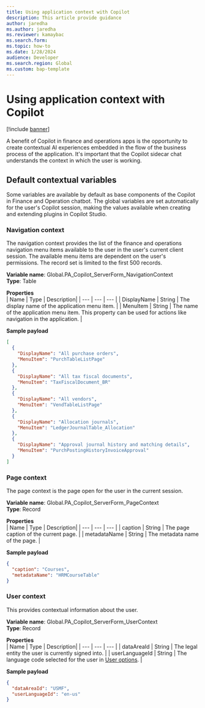 ```yaml
---
title: Using application context with Copilot
description: This article provide guidance
author: jaredha
ms.author: jaredha
ms.reviewer: kamaybac
ms.search.form:
ms.topic: how-to
ms.date: 1/28/2024
audience: Developer
ms.search.region: Global
ms.custom: bap-template
---
```


# Using application context with Copilot

[!include [banner](../includes/banner.md)]

A benefit of Copilot in finance and operations apps is the opportunity to create contextual AI experiences embedded in the flow of the business process of the application. It's important that the Copilot sidecar chat understands the context in which the user is working.

## Default contextual variables
Some variables are available by default as base components of the Copilot in Finance and Operation chatbot. The global variables are set automatically for the user's Copilot session, making the values available when creating and extending plugins in Copilot Studio.

### Navigation context
The navigation context provides the list of the finance and operations navigation menu items available to the user in the user's current client session. The available menu items are dependent on the user's permissions. The record set is limited to the first 500 records.

**Variable name**: Global.PA_Copilot_ServerForm_NavigationContext<br>
**Type**: Table

**Properties**<br>
| Name | Type | Description| 
| --- | --- | --- |
| DisplayName | String | The display name of the application menu item. |
| MenuItem | String | The name of the application menu item. This property can be used for actions like navigation in the application. |

**Sample payload**

```json
[
  {
    "DisplayName": "All purchase orders",
    "MenuItem": "PurchTableListPage"
  },
  {
    "DisplayName": "All tax fiscal documents",
    "MenuItem": "TaxFiscalDocument_BR"
  },
  {
    "DisplayName": "All vendors",
    "MenuItem": "VendTableListPage"
  },
  {
    "DisplayName": "Allocation journals",
    "MenuItem": "LedgerJournalTable_Allocation"
  },
  {
    "DisplayName": "Approval journal history and matching details",
    "MenuItem": "PurchPostingHistoryInvoiceApproval"
  }
]
```

### Page context
The page context is the page open for the user in the current session.

**Variable name**: Global.PA_Copilot_ServerForm_PageContext<br>
**Type**: Record

**Properties**<br>
| Name | Type | Description| 
| --- | --- | --- |
| caption | String | The page caption of the current page. |
| metadataName | String | The metadata name of the page. |

**Sample payload**
```json
{
  "caption": "Courses",
  "metadataName": "HRMCourseTable"
}
```

### User context
This provides contextual information about the user.

**Variable name**: Global.PA_Copilot_ServerForm_UserContext<br>
**Type**: Record

**Properties**<br>
| Name | Type | Description| 
| --- | --- | --- |
| dataAreaId | String | The legal entity the user is currently signed into.  |
| userLanguageId | String | The language code selected for the user in [User options](../get-started/personalize-user-experience#system-wide-options-for-the-current-user).  |

**Sample payload**
```json
{
  "dataAreaId": "USMF",
  "userLanguageId": "en-us"
}
```
